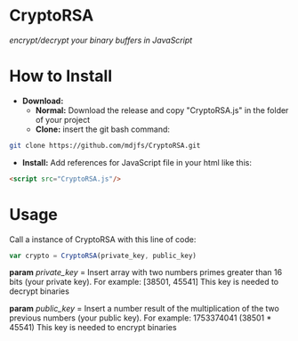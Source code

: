 # CryptoRSA  
*encrypt/decrypt your binary buffers in JavaScript*

# How to Install
- **Download:**
  - **Normal:** Download the release and copy "CryptoRSA.js" in the folder of your project
  - **Clone:** insert the git bash command: 
```bash
git clone https://github.com/mdjfs/CryptoRSA.git
```
- **Install:**
  Add references for JavaScript file in your html like this: 
```html
<script src="CryptoRSA.js"/>
```
  
 # Usage
 Call a instance of CryptoRSA with this line of code: 
```javascript
var crypto = CryptoRSA(private_key, public_key)
```
**param** *private_key* = Insert array with two numbers primes greater than 16 bits (your private key). For example: [38501, 45541] This key is needed to decrypt binaries

**param** *public_key* = Insert a number result of the multiplication of the two previous numbers (your public key). For example: 1753374041 (38501 * 45541) This key is needed to encrypt binaries
